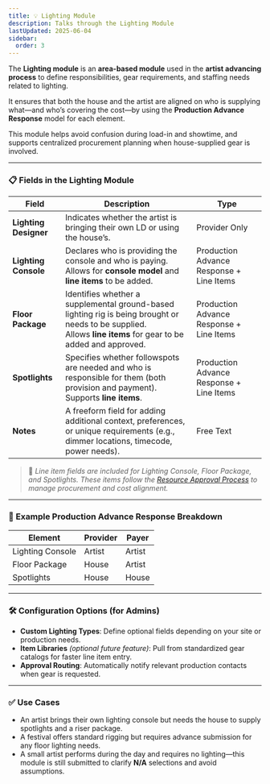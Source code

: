 ```yaml
---
title: 💡 Lighting Module
description: Talks through the Lighting Module
lastUpdated: 2025-06-04
sidebar:
  order: 3
---
```


The **Lighting module** is an **area-based module** used in the **artist advancing process** to define responsibilities, gear requirements, and staffing needs related to lighting.

It ensures that both the house and the artist are aligned on who is supplying what—and who’s covering the cost—by using the **Production Advance Response** model for each element.

This module helps avoid confusion during load-in and showtime, and supports centralized procurement planning when house-supplied gear is involved.

---

### 📋 Fields in the Lighting Module

| Field                 | Description                                                                                                                                                         | Type                                     |
| --------------------- | ------------------------------------------------------------------------------------------------------------------------------------------------------------------- | ---------------------------------------- |
| **Lighting Designer** | Indicates whether the artist is bringing their own LD or using the house’s.                                                                                         | Provider Only                            |
| **Lighting Console**  | Declares who is providing the console and who is paying. <br> Allows for **console model** and **line items** to be added.                                          | Production Advance Response + Line Items |
| **Floor Package**     | Identifies whether a supplemental ground-based lighting rig is being brought or needs to be supplied. <br> Allows **line items** for gear to be added and approved. | Production Advance Response + Line Items |
| **Spotlights**        | Specifies whether followspots are needed and who is responsible for them (both provision and payment). <br> Supports **line items**.                                | Production Advance Response + Line Items |
| **Notes**             | A freeform field for adding additional context, preferences, or unique requirements (e.g., dimmer locations, timecode, power needs).                                | Free Text                                |

> 🧩 _Line item fields are included for Lighting Console, Floor Package, and Spotlights. These items follow the [Resource Approval Process](#) to manage procurement and cost alignment._

---

### 🔄 Example Production Advance Response Breakdown

| Element          | Provider | Payer  |
| ---------------- | -------- | ------ |
| Lighting Console | Artist   | Artist |
| Floor Package    | House    | Artist |
| Spotlights       | House    | House  |

---

### 🛠️ Configuration Options (for Admins)

- **Custom Lighting Types**: Define optional fields depending on your site or production needs.
- **Item Libraries** _(optional future feature)_: Pull from standardized gear catalogs for faster line item entry.
- **Approval Routing**: Automatically notify relevant production contacts when gear is requested.

---

### ✅ Use Cases

- An artist brings their own lighting console but needs the house to supply spotlights and a riser package.
- A festival offers standard rigging but requires advance submission for any floor lighting needs.
- A small artist performs during the day and requires no lighting—this module is still submitted to clarify **N/A** selections and avoid assumptions.
